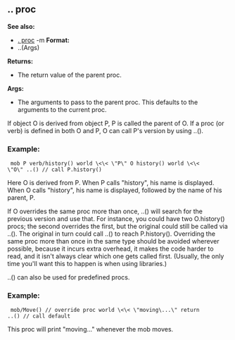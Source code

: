 ## .. proc
**See also:**
*   [. proc](/ref/proc/%2e.md) -m<!-- -->
**Format:**
*   ..(Args)
<!-- -->
**Returns:**
*   The return value of the parent proc.
<!-- -->
**Args:**
*   The arguments to pass to the parent proc. This defaults to the
    arguments to the current proc.


If object O is derived from object P, P is called the parent of
O. If a proc (or verb) is defined in both O and P, O can call P\'s
version by using ..().
### Example:

```
 mob P verb/history() world \<\< \"P\" O history() world \<\<
\"O\" ..() // call P.history() 
```
 

Here O is derived
from P. When P calls \"history\", his name is displayed. When O calls
\"history\", his name is displayed, followed by the name of his parent,
P. 

If O overrides the same proc more than once, ..() will
search for the previous version and use that. For instance, you could
have two O.history() procs; the second overrides the first, but the
original could still be called via ..(). The original in turn could call
..() to reach P.history(). Overriding the same proc more than once in
the same type should be avoided wherever possible, because it incurs
extra overhead, it makes the code harder to read, and it isn\'t always
clear which one gets called first. (Usually, the only time you\'ll want
this to happen is when using libraries.) 

..() can also be used
for predefined procs.
### Example:

```
 mob/Move() // override proc world \<\< \"moving\...\" return
..() // call default 
```
 

This proc will print
\"moving\...\" whenever the mob moves.